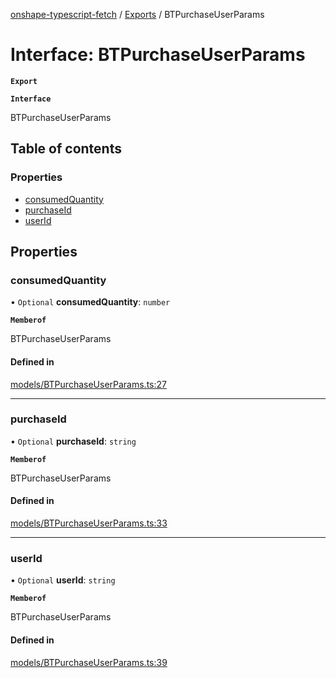 [onshape-typescript-fetch](../README.md) / [Exports](../modules.md) / BTPurchaseUserParams

# Interface: BTPurchaseUserParams

**`Export`**

**`Interface`**

BTPurchaseUserParams

## Table of contents

### Properties

- [consumedQuantity](BTPurchaseUserParams.md#consumedquantity)
- [purchaseId](BTPurchaseUserParams.md#purchaseid)
- [userId](BTPurchaseUserParams.md#userid)

## Properties

### consumedQuantity

• `Optional` **consumedQuantity**: `number`

**`Memberof`**

BTPurchaseUserParams

#### Defined in

[models/BTPurchaseUserParams.ts:27](https://github.com/toebes/onshape-typescript-fetch/blob/3e11ae1/models/BTPurchaseUserParams.ts#L27)

___

### purchaseId

• `Optional` **purchaseId**: `string`

**`Memberof`**

BTPurchaseUserParams

#### Defined in

[models/BTPurchaseUserParams.ts:33](https://github.com/toebes/onshape-typescript-fetch/blob/3e11ae1/models/BTPurchaseUserParams.ts#L33)

___

### userId

• `Optional` **userId**: `string`

**`Memberof`**

BTPurchaseUserParams

#### Defined in

[models/BTPurchaseUserParams.ts:39](https://github.com/toebes/onshape-typescript-fetch/blob/3e11ae1/models/BTPurchaseUserParams.ts#L39)
